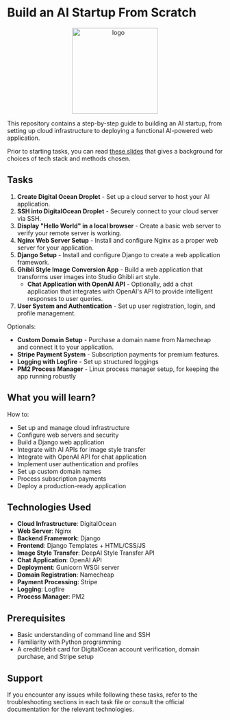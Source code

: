 # Build an AI Startup From Scratch

<div align="center">
<img src="https://cdn.worldvectorlogo.com/logos/elastic-stack.svg" width="200" alt="logo">
</div>


This repository contains a step-by-step guide to building an AI startup, from setting up cloud infrastructure to deploying a functional AI-powered web application.

Prior to starting tasks, you can read [these slides](https://docs.google.com/presentation/d/15o64i37sIBoT4gUDC6-S_pjh0oApq129NZFnmFcEZ68/edit?usp=sharing) that gives a background for choices of tech stack and methods chosen.


## Tasks

1. **Create Digital Ocean Droplet** - Set up a cloud server to host your AI application.
2. **SSH into DigitalOcean Droplet** - Securely connect to your cloud server via SSH.
3. **Display "Hello World" in a local browser** - Create a basic web server to verify your remote server is working.
4. **Nginx Web Server Setup** - Install and configure Nginx as a proper web server for your application.
5. **Django Setup** - Install and configure Django to create a web application framework.
6. **Ghibli Style Image Conversion App** - Build a web application that transforms user images into Studio Ghibli art style.
   - **Chat Application with OpenAI API** - Optionally, add a chat application that integrates with OpenAI's API to provide intelligent responses to user queries.
7. **User System and Authentication** - Set up user registration, login, and profile management.

Optionals:
- **Custom Domain Setup** - Purchase a domain name from Namecheap and connect it to your application.
- **Stripe Payment System** - Subscription payments for premium features.
- **Logging with Logfire** - Set up structured loggings
- **PM2 Process Manager** - Linux process manager setup, for keeping the app running robustly

## What you will learn?

How to:
- Set up and manage cloud infrastructure
- Configure web servers and security
- Build a Django web application
- Integrate with AI APIs for image style transfer
- Integrate with OpenAI API for chat application
- Implement user authentication and profiles
- Set up custom domain names
- Process subscription payments
- Deploy a production-ready application


## Technologies Used

- **Cloud Infrastructure**: DigitalOcean
- **Web Server**: Nginx
- **Backend Framework**: Django
- **Frontend**: Django Templates + HTML/CSS/JS
- **Image Style Transfer**: DeepAI Style Transfer API
- **Chat Application**: OpenAI API
- **Deployment**: Gunicorn WSGI server
- **Domain Registration**: Namecheap
- **Payment Processing**: Stripe
- **Logging**: Logfire
- **Process Manager**: PM2

## Prerequisites
- Basic understanding of command line and SSH
- Familiarity with Python programming
- A credit/debit card for DigitalOcean account verification, domain purchase, and Stripe setup

## Support

If you encounter any issues while following these tasks, refer to the troubleshooting sections in each task file or consult the official documentation for the relevant technologies.
